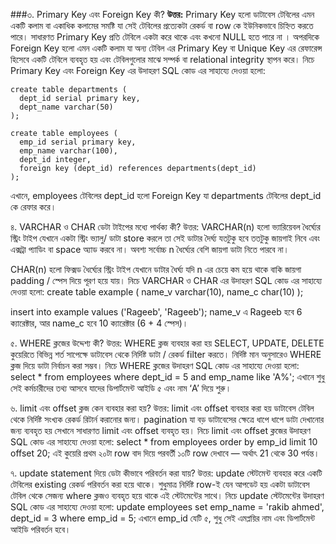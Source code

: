 ###৩. Primary Key এবং Foreign Key কী?
**উত্তর:** Primary Key হলো ডাটাবেস টেবিলের এমন একটি কলাম বা একাধিক কলামের সমষ্টি যা সেই টেবিলের প্রত্যেকটা রেকর্ড বা row কে ইউনিকভাবে চিহ্নিত করতে পারে। সাধারণত Primary Key প্রতি টেবিলে একটা করে থাকে এবং কখনো  NULL হতে পারে না ।
অপরদিকে Foreign Key হলো এমন একটি কলাম যা অন্য টেবিল এর Primary Key বা Unique Key এর রেফারেন্স হিসেবে একটি টেবিলে ব্যবহৃত হয় এবং টেবিলগুলোর মাঝে সম্পর্ক বা relational integrity স্থাপন করে। নিচে Primary Key এবং Foreign Key এর উদাহরণ SQL কোড এর সাহায্যে দেওয়া হলো:
```
create table departments (
  dept_id serial primary key,
  dept_name varchar(50)
);

create table employees (
  emp_id serial primary key,
  emp_name varchar(100),
  dept_id integer,
  foreign key (dept_id) references departments(dept_id)
);
```
এখানে, employees টেবিলের dept_id হলো Foreign Key যা departments টেবিলের dept_id কে রেফার করে।


৪. VARCHAR ও CHAR ডেটা টাইপের মধ্যে পার্থক্য কী?
উত্তর: VARCHAR(n) হলো ভ্যারিয়েবল ধৈর্ঘ্যের স্ট্রিং টাইপ যেখানে একটা স্ট্রিং ভ্যালু/ ডাটা  store করলে তা সেই ডাটার দৈর্ঘ্য যতটুকু হবে ততটুকু জায়গাই নিবে এবং এক্সট্রা প্যাডিং বা space অ্যাড করবে না। অবশ্য সর্বোচ্চ n ধৈর্ঘ্যের বেশি জায়গা ডাটা নিতে পারবে না। 

CHAR(n) হলো ফিক্সড ধৈর্ঘ্যের স্ট্রিং টাইপ যেখানে ডাটার ধৈর্ঘ্য যদি n এর চেয়ে কম হয়ে থাকে বাকি জায়গা padding / স্পেস দিয়ে পূরণ হয়ে যায়। 
নিচে VARCHAR ও CHAR এর উদাহরণ SQL কোড এর সাহায্যে দেওয়া হলো:
create table example (
  name_v varchar(10),
  name_c char(10)
);

insert into example values ('Rageeb', 'Rageeb');
name_v এ Rageeb হবে 6 ক্যারেক্টার, আর name_c হবে 10 ক্যারেক্টার (6 + 4 স্পেস)।

৫. WHERE ক্লজের উদ্দেশ্য কী?
উত্তর: WHERE ক্লজ ব্যবহার করা হয় SELECT, UPDATE, DELETE কুয়েরিতে বিভিন্ন শর্ত সাপেক্ষে ডাটাবেস থেকে নির্দিষ্ট ডাটা / রেকর্ড  filter করতে। নির্দিষ্ট মান অনুসারেও WHERE ক্লজ দিয়ে ডাটা নির্বাচন করা সম্ভব। 
নিচে WHERE ক্লজের উদাহরণ SQL কোড এর সাহায্যে দেওয়া হলো:
select * from employees
where dept_id = 5 and emp_name like 'A%';
এখানে শুধু সেই কর্মচারীদের তথ্য আসবে যাদের ডিপার্টমেন্ট আইডি ৫ এবং নাম ‘A’ দিয়ে শুরু।

৬. limit এবং offset ক্লজ কেন ব্যবহার করা হয়?
উত্তর: limit এবং offset ব্যবহার করা হয় ডাটাবেস টেবিল থেকে নির্দিষ্ট সংখ্যক রেকর্ড রিটার্ন করানোর জন্য। pagination যা বড় ডাটাবেসের ক্ষেত্রে ধাপে ধাপে ডাটা দেখানোর জন্য ব্যবহৃত হয় সেখানে সাধারণত limit এবং offset ব্যবহৃত হয়। 
নিচে limit এবং offset ক্লজের উদাহরণ SQL কোড এর সাহায্যে দেওয়া হলো:
select * from employees
order by emp_id
limit 10 offset 20;
এই কুয়েরি প্রথম ২০টা row বাদ দিয়ে পরবর্তী ১০টি row দেখাবে — অর্থাৎ 21 থেকে 30 পর্যন্ত।

৭. update statement দিয়ে ডেটা কীভাবে পরিবর্তন করা যায়?
উত্তর: update স্টেটমেন্ট ব্যবহার করে একটি টেবিলের existing রেকর্ড পরিবর্তন করা হয়ে থাকে। শুধুমাত্র নির্দিষ্ট row-ই যেন আপডেট হয় একটা ডাটাবেস টেবিল থেকে সেজন্য where ক্লজও ব্যবহৃত হয়ে থাকে এই স্টেটমেন্টের সাথে। 
নিচে update স্টেটমেন্টের উদাহরণ SQL কোড এর সাহায্যে দেওয়া হলো:
update employees
set emp_name = 'rakib ahmed', dept_id = 3
where emp_id = 5;
এখানে emp_id যেটি ৫, শুধু সেই এমপ্লয়ির নাম এবং ডিপার্টমেন্ট আইডি পরিবর্তন হবে।
###
